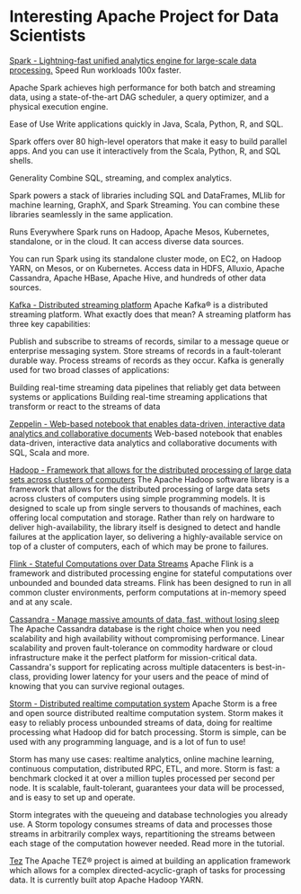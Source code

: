 # Interesting Apache Project for Data Scientists

[Spark - Lightning-fast unified analytics engine for large-scale data processing.](https://spark.apache.org/)
Speed
Run workloads 100x faster.

Apache Spark achieves high performance for both batch and streaming data, using a state-of-the-art DAG scheduler, a query optimizer, and a physical execution engine.

Ease of Use
Write applications quickly in Java, Scala, Python, R, and SQL.

Spark offers over 80 high-level operators that make it easy to build parallel apps. And you can use it interactively from the Scala, Python, R, and SQL shells.

Generality
Combine SQL, streaming, and complex analytics.

Spark powers a stack of libraries including SQL and DataFrames, MLlib for machine learning, GraphX, and Spark Streaming. You can combine these libraries seamlessly in the same application.


Runs Everywhere
Spark runs on Hadoop, Apache Mesos, Kubernetes, standalone, or in the cloud. It can access diverse data sources.

You can run Spark using its standalone cluster mode, on EC2, on Hadoop YARN, on Mesos, or on Kubernetes. Access data in HDFS, Alluxio, Apache Cassandra, Apache HBase, Apache Hive, and hundreds of other data sources.

[Kafka - Distributed streaming platform](https://kafka.apache.org/)
Apache Kafka® is a distributed streaming platform. What exactly does that mean?
A streaming platform has three key capabilities:

Publish and subscribe to streams of records, similar to a message queue or enterprise messaging system.
Store streams of records in a fault-tolerant durable way.
Process streams of records as they occur.
Kafka is generally used for two broad classes of applications:

Building real-time streaming data pipelines that reliably get data between systems or applications
Building real-time streaming applications that transform or react to the streams of data


[Zeppelin - Web-based notebook that enables data-driven, interactive data analytics and collaborative documents](http://zeppelin.apache.org/)
Web-based notebook that enables data-driven, 
interactive data analytics and collaborative documents with SQL, Scala and more.

[Hadoop - Framework that allows for the distributed processing of large data sets across clusters of computers](https://hadoop.apache.org/)
The Apache Hadoop software library is a framework that allows for the distributed processing of large data sets across clusters of computers using simple programming models. It is designed to scale up from single servers to thousands of machines, each offering local computation and storage. Rather than rely on hardware to deliver high-availability, the library itself is designed to detect and handle failures at the application layer, so delivering a highly-available service on top of a cluster of computers, each of which may be prone to failures.

[Flink - Stateful Computations over Data Streams](https://flink.apache.org/)
Apache Flink is a framework and distributed processing engine for stateful computations over unbounded and bounded data streams. Flink has been designed to run in all common cluster environments, perform computations at in-memory speed and at any scale.

[Cassandra - Manage massive amounts of data, fast, without losing sleep](http://cassandra.apache.org/)
The Apache Cassandra database is the right choice when you need scalability and high availability without compromising performance. Linear scalability and proven fault-tolerance on commodity hardware or cloud infrastructure make it the perfect platform for mission-critical data. Cassandra's support for replicating across multiple datacenters is best-in-class, providing lower latency for your users and the peace of mind of knowing that you can survive regional outages.


[Storm - Distributed realtime computation system](http://storm.apache.org/)
Apache Storm is a free and open source distributed realtime computation system. Storm makes it easy to reliably process unbounded streams of data, doing for realtime processing what Hadoop did for batch processing. Storm is simple, can be used with any programming language, and is a lot of fun to use!

Storm has many use cases: realtime analytics, online machine learning, continuous computation, distributed RPC, ETL, and more. Storm is fast: a benchmark clocked it at over a million tuples processed per second per node. It is scalable, fault-tolerant, guarantees your data will be processed, and is easy to set up and operate.

Storm integrates with the queueing and database technologies you already use. A Storm topology consumes streams of data and processes those streams in arbitrarily complex ways, repartitioning the streams between each stage of the computation however needed. Read more in the tutorial.

[Tez](https://tez.apache.org/)
The Apache TEZ® project is aimed at building an application framework which allows for a complex directed-acyclic-graph of tasks for processing data. It is currently built atop Apache Hadoop YARN.

